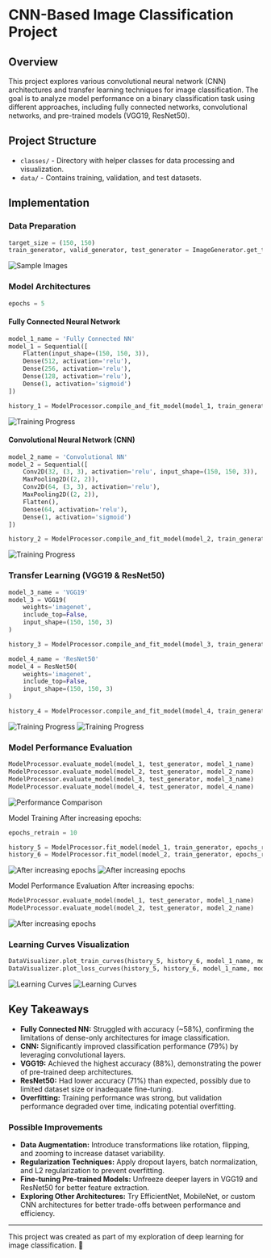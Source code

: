 # CNN-Based Image Classification Project

## Overview
This project explores various convolutional neural network (CNN) architectures and transfer learning techniques for image classification. The goal is to analyze model performance on a binary classification task using different approaches, including fully connected networks, convolutional networks, and pre-trained models (VGG19, ResNet50).

## Project Structure
- `classes/` - Directory with helper classes for data processing and visualization.
- `data/` - Contains training, validation, and test datasets.

## Implementation

### Data Preparation
```python
target_size = (150, 150)
train_generator, valid_generator, test_generator = ImageGenerator.get_train_valid_test_generators(target_size);
```
![Sample Images](/images/data.png)

### Model Architectures

```python
epochs = 5
```
#### Fully Connected Neural Network
```python
model_1_name = 'Fully Connected NN'
model_1 = Sequential([
    Flatten(input_shape=(150, 150, 3)),
    Dense(512, activation='relu'),
    Dense(256, activation='relu'),
    Dense(128, activation='relu'),
    Dense(1, activation='sigmoid')
])

history_1 = ModelProcessor.compile_and_fit_model(model_1, train_generator, epochs, valid_generator)

```
![Training Progress](images/train1.png)

#### Convolutional Neural Network (CNN)
```python
model_2_name = 'Convolutional NN'
model_2 = Sequential([
    Conv2D(32, (3, 3), activation='relu', input_shape=(150, 150, 3)),
    MaxPooling2D((2, 2)),
    Conv2D(64, (3, 3), activation='relu'),
    MaxPooling2D((2, 2)),
    Flatten(),
    Dense(64, activation='relu'),
    Dense(1, activation='sigmoid')
])

history_2 = ModelProcessor.compile_and_fit_model(model_2, train_generator, epochs, valid_generator)
```
![Training Progress](images/train2.png)

### Transfer Learning (VGG19 & ResNet50)
```python
model_3_name = 'VGG19'
model_3 = VGG19(
    weights='imagenet',
    include_top=False,
    input_shape=(150, 150, 3)
)

history_3 = ModelProcessor.compile_and_fit_model(model_3, train_generator, epochs, valid_generator, False)
```
```python
model_4_name = 'ResNet50'
model_4 = ResNet50(
    weights='imagenet',
    include_top=False,
    input_shape=(150, 150, 3)
)

history_4 = ModelProcessor.compile_and_fit_model(model_4, train_generator, epochs, valid_generator, False)
```
![Training Progress](images/train3.png)
![Training Progress](images/train4.png)

### Model Performance Evaluation
```python
ModelProcessor.evaluate_model(model_1, test_generator, model_1_name)
ModelProcessor.evaluate_model(model_2, test_generator, model_2_name)
ModelProcessor.evaluate_model(model_3, test_generator, model_3_name)
ModelProcessor.evaluate_model(model_4, test_generator, model_4_name)
```
![Performance Comparison](images/evaluate.png)

Model Training After increasing epochs:
```python
epochs_retrain = 10
```
```python
history_5 = ModelProcessor.fit_model(model_1, train_generator, epochs_retrain, valid_generator)
history_6 = ModelProcessor.fit_model(model_2, train_generator, epochs_retrain, valid_generator)
```
![After increasing epochs](images/train11.png)
![After increasing epochs](images/train22.png)

Model Performance Evaluation After increasing epochs:
```python
ModelProcessor.evaluate_model(model_1, test_generator, model_1_name)
ModelProcessor.evaluate_model(model_2, test_generator, model_2_name)
```
![After increasing epochs](images/evaluate1.png)

### Learning Curves Visualization
```python
DataVisualizer.plot_train_curves(history_5, history_6, model_1_name, model_2_name)
DataVisualizer.plot_loss_curves(history_5, history_6, model_1_name, model_2_name)
```
![Learning Curves](images/graph1.png)
![Learning Curves](images/graph2.png)

## Key Takeaways
- **Fully Connected NN:** Struggled with accuracy (~58%), confirming the limitations of dense-only architectures for image classification.
- **CNN:** Significantly improved classification performance (79%) by leveraging convolutional layers.
- **VGG19:** Achieved the highest accuracy (88%), demonstrating the power of pre-trained deep architectures.
- **ResNet50:** Had lower accuracy (71%) than expected, possibly due to limited dataset size or inadequate fine-tuning.
- **Overfitting:** Training performance was strong, but validation performance degraded over time, indicating potential overfitting.

### Possible Improvements
- **Data Augmentation:** Introduce transformations like rotation, flipping, and zooming to increase dataset variability.
- **Regularization Techniques:** Apply dropout layers, batch normalization, and L2 regularization to prevent overfitting.
- **Fine-tuning Pre-trained Models:** Unfreeze deeper layers in VGG19 and ResNet50 for better feature extraction.
- **Exploring Other Architectures:** Try EfficientNet, MobileNet, or custom CNN architectures for better trade-offs between performance and efficiency.

---
This project was created as part of my exploration of deep learning for image classification. 🚀
